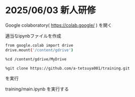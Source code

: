 # 2025/06/03 新人研修

Google colaboratory( https://colab.google/ ) を開く

適当なipynbファイルを作成
```sh
from google.colab import drive
drive.mount('/content/gdrive')

%cd /content/gdrive/MyDrive

%git clone https://github.com/a-tetsuya001/training.git
```
を実行

training/main.ipynb を実行する